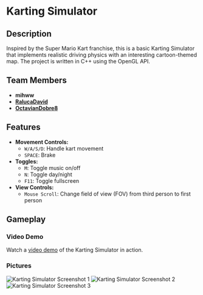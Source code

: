 # Karting Simulator

## Description
Inspired by the Super Mario Kart franchise, this is a basic Karting Simulator that implements realistic driving physics with an interesting cartoon-themed map. The project is written in C++ using the OpenGL API.

## Team Members
- **mihww**
- [**RalucaDavid**](https://github.com/RalucaDavid)
- [**OctavianDobre8**](https://github.com/OctavianDobre8)

## Features
- **Movement Controls:**
  - `W/A/S/D`: Handle kart movement
  - `SPACE`: Brake
- **Toggles:**
  - `M`: Toggle music on/off
  - `N`: Toggle day/night
  - `F11`: Toggle fullscreen
- **View Controls:**
  - `Mouse Scroll`: Change field of view (FOV) from third person to first person

## Gameplay

### Video Demo
Watch a [video demo](https://www.youtube.com/watch?v=DczAsCQ7B1w) of the Karting Simulator in action.

### Pictures
![Karting Simulator Screenshot 1](https://github.com/mihww/Kart/assets/147138758/e2281d04-745f-49e9-87a1-f4251beb2777)
![Karting Simulator Screenshot 2](https://github.com/mihww/Kart/assets/147138758/93b1da65-5bc6-471f-8157-1a46c14dd6b4)
![Karting Simulator Screenshot 3](https://github.com/mihww/Kart/assets/147138758/75398784-7d34-4b7f-990c-894e472a39f7)


